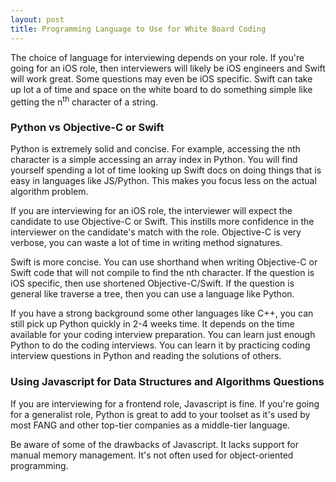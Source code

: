 ```yaml
---
layout: post
title: Programming Language to Use for White Board Coding
---
```


The choice of language for interviewing depends on your role. If you're going for an iOS role, then interviewers will likely be iOS engineers and Swift will work great. Some questions may even be iOS specific. Swift can take up lot a of time and space on the white board to do something simple like getting the n<sup>th</sup> character of a string.

### Python vs Objective-C or Swift

Python is extremely solid and concise. For example, accessing the nth character is a simple accessing an array index in Python. You will find yourself spending a lot of time looking up Swift docs on doing things that is easy in languages like JS/Python. This makes you focus less on the actual algorithm problem.

If you are interviewing for an iOS role, the interviewer will expect the candidate to use Objective-C or Swift. This instills more confidence in the interviewer on the candidate's match with the role. Objective-C is very verbose, you can waste a lot of time in writing method signatures. 

Swift is more concise. You can use shorthand when writing Objective-C or Swift code that will not compile to find the nth character. If the question is iOS specific, then use shortened Objective-C/Swift. If the question is general like traverse a tree, then you can use a language like Python. 

If you have a strong background some other languages like C++, you can still pick up Python quickly in 2-4 weeks time. It depends on the time available for your coding interview preparation. You can learn just enough Python to do the coding interviews. You can learn it by practicing coding interview questions in Python and reading the solutions of others. 

### Using Javascript for Data Structures and Algorithms Questions

If you are interviewing for a frontend role, Javascript is fine. If you're going for a generalist role, Python is great to add to your toolset as it's used by most FANG and other top-tier companies as a middle-tier language.

Be aware of some of the drawbacks of Javascript. It lacks support for manual memory management. It's not often used for object-oriented programming. 
